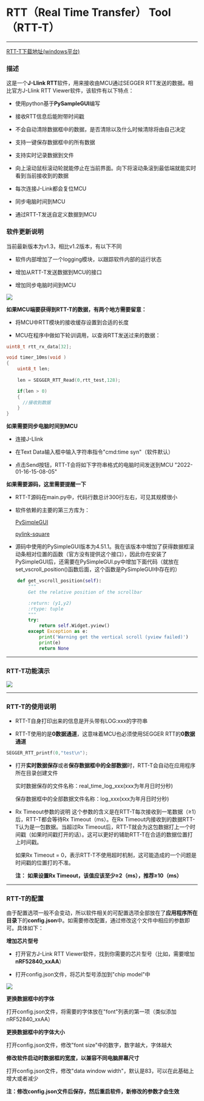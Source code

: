 # RTT（Real Time Transfer） Tool（RTT-T）
---

[RTT-T下载地址(windows平台)](https://gitee.com/bds123/RTT-T/releases)

### 描述
这是一个**J-Llink RTT**软件，用来接收由MCU通过SEGGER RTT发送的数据。相比官方J-Llink RTT Viewer软件，该软件有以下特点：
* 使用python基于**PySampleGUI**编写

* 接收RTT信息后能附带时间戳
* 不会自动清除数据框中的数据，是否清除以及什么时候清除将由自己决定
* 支持一键保存数据框中的所有数据
* 支持实时记录数据到文件
* 向上滚动鼠标滚动轮就能停止在当前界面。向下将滚动条滚到最低端就能实时看到当前接收到的数据
* 每次连接J-Link都会复位MCU
* 同步电脑时间到MCU
* 通过RTT-T发送自定义数据到MCU
  
### 软件更新说明
当前最新版本为v1.3，相比v1.2版本，有以下不同
* 软件内部增加了一个logging模块，以跟踪软件内部的运行状态

* 增加从RTT-T发送数据到MCU的接口

* 增加同步电脑时间到MCU

![](https://gitee.com/bds123/RTT-T/raw/master/image/3.png)

**如果MCU端要获得到RTT-T的数据，有两个地方需要留意：**
* 将MCU中RTT模块的接收缓存设置到合适的长度

* MCU在程序中做如下轮训调用，以查询RTT发送过来的数据：
```c
uint8_t rtt_rx_data[32];

void timer_10ms(void )
{
    uint8_t len;
    
    len = SEGGER_RTT_Read(0,rtt_test,128);

    if(len > 0)
    {
      //接收到数据
    }
}
```

**如果需要同步电脑时间到MCU**
* 连接J-Llink

* 在Text Data输入框中输入字符串指令"cmd:time syn"（软件默认）

* 点击Send按钮，RTT-T会将如下字符串格式的电脑时间发送到MCU
  "2022-01-16-15-08-05"  

**如果需要源码，这里需要提醒一下**

* RTT-T源码在main.py中，代码行数总计300行左右，可见其规模很小

* 软件依赖的主要的第三方库为：

  [PySimpleGUI](https://github.com/PySimpleGUI/PySimpleGUI)
  
  [pylink-square](https://github.com/square/pylink)
  
* 源码中使用的PySimpleGUI版本为4.51.1。我在该版本中增加了获得数据框滚动条相对位置的函数（官方没有提供这个接口），因此你在安装了PySimpleGUI后，还需要在PySimpleGUI.py中增加下面代码（就放在set_vscroll_position()函数后面，这个函数是PySimpleGUI中存在的）
```python
    def get_vscroll_position(self):
        """
        Get the relative position of the scrollbar

        :return: (y1,y2)
        :rtype: tuple
        """
        try:
            return self.Widget.yview()
        except Exception as e:
            print('Warning get the vertical scroll (yview failed)')
            print(e)
            return None
```

---
### RTT-T功能演示

![](https://gitee.com/bds123/RTT-T/raw/master/image/1.gif)

---
### RTT-T的使用说明
* RTT-T自身打印出来的信息是开头带有LOG:xxx的字符串

* RTT-T使用的是**0数据通道**，这意味着MCU也必须使用SEGGER RTT的**0数据通道**

```c
SEGGER_RTT_printf(0,"test\n");
```

* 打开**实时数据保存**或者**保存数据框中的全部数据**时，RTT-T会自动在应用程序所在目录创建文件

  实时数据保存的文件名称：real_time_log_xxx(xxx为年月日时分秒)
  
  保存数据框中的全部数据文件名称：log_xxx(xxx为年月日时分秒)

* Rx Timeout参数的说明
  这个参数的含义是在RTT-T每次接收到一笔数据（≥1）后，RTT-T都会等待Rx Timeout（ms）。在Rx Timeout内接收到的数据RTT-T认为是一包数据。当超过Rx Timeout后，RTT-T就会为这包数据打上一个时间戳（如果时间戳打开的话）。这可以更好的辅助RTT-T在合适的数据位置打上时间戳。
  
  如果Rx Timeout = 0，表示RTT-T不使用超时机制，这可能造成的一个问题是时间戳的位置打的不准。
  
  **注：**
  **如果设置Rx Timeout，该值应该至少≥2（ms），推荐≥10（ms）**

---

### RTT-T的配置

由于配置选项一般不会变动，所以软件相关的可配置选项全部放在了**应用程序所在目录**下的**config.json**中。如需要修改配置，通过修改这个文件中相应的参数即可。具体如下：

**增加芯片型号**
* 打开官方J-Link RTT Viewer软件，找到你需要的芯片型号（比如，需要增加**nRF52840_xxAA**）

* 打开config.json文件，将芯片型号添加到"chip model"中

![](https://gitee.com/bds123/RTT-T/raw/master/image/2.gif)

**更换数据框中的字体**

打开config.json文件，将需要的字体放在"font"列表的第一项（类似添加nRF52840_xxAA）

**更换数据框中的字体大小**

打开config.json文件，修改"font size"中的数字，数字越大，字体越大

**修改软件启动时数据框的宽度，以兼容不同电脑屏幕尺寸**

打开config.json文件，修改"data window width"，默认是83，可以在此基础上增大或者减少

**注：修改config.json文件后保存，然后重启软件，新修改的参数才会生效**




